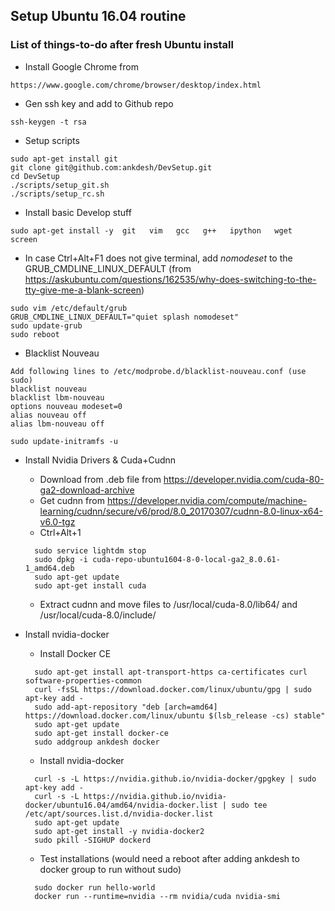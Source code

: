 ## Setup Ubuntu 16.04 routine
### List of things-to-do after fresh Ubuntu install

* Install Google Chrome from
```
https://www.google.com/chrome/browser/desktop/index.html
```

* Gen ssh key and add to Github repo
```
ssh-keygen -t rsa
```

* Setup scripts 
```
sudo apt-get install git
git clone git@github.com:ankdesh/DevSetup.git
cd DevSetup
./scripts/setup_git.sh
./scripts/setup_rc.sh
```

* Install basic Develop stuff
``` 
sudo apt-get install -y  git   vim   gcc   g++   ipython   wget   screen 
```

* In case Ctrl+Alt+F1 does not give terminal, add *nomodeset* to the GRUB_CMDLINE_LINUX_DEFAULT (from https://askubuntu.com/questions/162535/why-does-switching-to-the-tty-give-me-a-blank-screen)

``` 
sudo vim /etc/default/grub
GRUB_CMDLINE_LINUX_DEFAULT="quiet splash nomodeset"
sudo update-grub
sudo reboot
``` 

* Blacklist Nouveau
```
Add following lines to /etc/modprobe.d/blacklist-nouveau.conf (use sudo)
blacklist nouveau
blacklist lbm-nouveau
options nouveau modeset=0
alias nouveau off
alias lbm-nouveau off
```

```
sudo update-initramfs -u
```

* Install Nvidia Drivers & Cuda+Cudnn

  * Download from .deb file from https://developer.nvidia.com/cuda-80-ga2-download-archive
  * Get cudnn from https://developer.nvidia.com/compute/machine-learning/cudnn/secure/v6/prod/8.0_20170307/cudnn-8.0-linux-x64-v6.0-tgz
  * Ctrl+Alt+1
  ```
    sudo service lightdm stop
    sudo dpkg -i cuda-repo-ubuntu1604-8-0-local-ga2_8.0.61-1_amd64.deb
    sudo apt-get update
    sudo apt-get install cuda
  ```
  * Extract cudnn and move files to /usr/local/cuda-8.0/lib64/ and /usr/local/cuda-8.0/include/

* Install nvidia-docker
  * Install Docker CE
  ```
    sudo apt-get install apt-transport-https ca-certificates curl software-properties-common
    curl -fsSL https://download.docker.com/linux/ubuntu/gpg | sudo apt-key add -
    sudo add-apt-repository "deb [arch=amd64] https://download.docker.com/linux/ubuntu $(lsb_release -cs) stable"
    sudo apt-get update
    sudo apt-get install docker-ce
    sudo addgroup ankdesh docker
  ```
  * Install nvidia-docker
  ```
    curl -s -L https://nvidia.github.io/nvidia-docker/gpgkey | sudo apt-key add -
    curl -s -L https://nvidia.github.io/nvidia-docker/ubuntu16.04/amd64/nvidia-docker.list | sudo tee /etc/apt/sources.list.d/nvidia-docker.list
    sudo apt-get update
    sudo apt-get install -y nvidia-docker2
    sudo pkill -SIGHUP dockerd
  ```
  * Test installations (would need a reboot after adding ankdesh to docker group to run without sudo)
  ```
    sudo docker run hello-world
    docker run --runtime=nvidia --rm nvidia/cuda nvidia-smi
  ```
   
